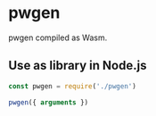 pwgen
======

pwgen compiled as Wasm.

## Use as library in Node.js

```js
const pwgen = require('./pwgen')

pwgen({ arguments })
```
